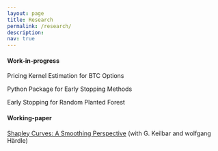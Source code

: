 ```yaml
---
layout: page
title: Research
permalink: /research/
description: 
nav: true
---
```


#### **Work-in-progress**

Pricing Kernel Estimation for BTC Options

Python Package for Early Stopping Methods

Early Stopping for Random Planted Forest

#### **Working-paper**

[Shapley Curves: A Smoothing Perspective](https://arxiv.org/pdf/2211.13289.pdf) (with G. Keilbar and wolfgang Härdle)